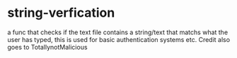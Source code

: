 # string-verfication
a func that checks if the text file contains a string/text that matchs what the user has typed, this is used for basic authentication systems etc. Credit also goes to TotallynotMalicious

